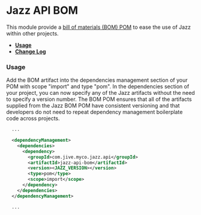 # Jazz API BOM

This module provide a [bill of materials (BOM) POM](http://maven.apache.org/guides/introduction/introduction-to-dependency-mechanism.html#Importing_Dependencies) to ease the use of Jazz within other projects.

* **[Usage](#usage)**
* **[Change Log](../README.md#changes)**

### <a name="usage"></a>Usage

Add the BOM artifact into the dependencies management section of your POM with scope "import" and type "pom".  In the dependencies section of your project, you can now specify any of the Jazz artifacts without the need to specify a version number.  The BOM POM ensures that all of the artifacts supplied from the Jazz BOM POM have consistent versioning and that developers do not need to repeat dependency management boilerplate code across projects.

```xml
  ...

  <dependencyManagement>
    <dependencies>
      <dependency>
        <groupId>com.jive.myco.jazz.api</groupId>
        <artifactId>jazz-api-bom</artifactId>
        <version><JAZZ_VERSION></version>
        <type>pom</type>
        <scope>import</scope>
      </dependency>
    </dependencies>
  </dependencyManagement>

  ...
```